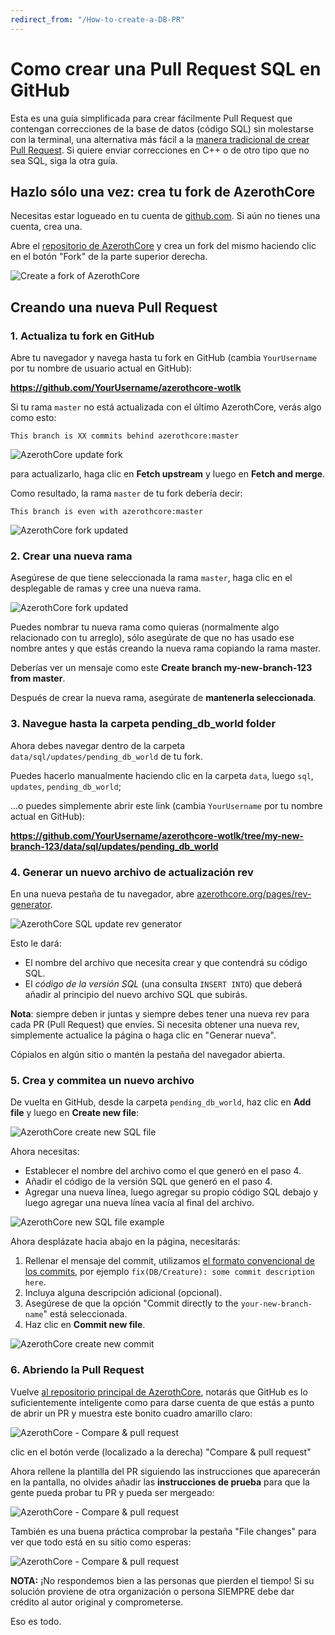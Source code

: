 ```yaml
---
redirect_from: "/How-to-create-a-DB-PR"
---
```


# Como crear una Pull Request SQL en GitHub

Esta es una guía simplificada para crear fácilmente Pull Request que contengan correcciones de la base de datos (código SQL) sin molestarse con la terminal, 
una alternativa más fácil a la [manera tradicional de crear Pull Request](https://www.azerothcore.org/wiki/how-to-create-a-pr).
Si quiere enviar correcciones en C++ o de otro tipo que no sea SQL, siga la otra guía.

## Hazlo sólo una vez: crea tu fork de AzerothCore

Necesitas estar logueado en tu cuenta de [github.com](https://github.com/). Si aún no tienes una cuenta, crea una.

Abre el [repositorio de AzerothCore](https://github.com/azerothcore/azerothcore-wotlk)
y crea un fork del mismo haciendo clic en el botón "Fork" de la parte superior derecha.

![Create a fork of AzerothCore](http://www.azerothcore.org/wiki/assets/images/pr-tutorial/1.png)

## Creando una nueva Pull Request

### 1. Actualiza tu fork en GitHub
Abre tu navegador y navega hasta tu fork en GitHub (cambia `YourUsername` por tu nombre de usuario actual en GitHub):

**https://github.com/YourUsername/azerothcore-wotlk**

Si tu rama `master` no está actualizada con el último AzerothCore, verás algo como esto:

`This branch is XX commits behind azerothcore:master`

![AzerothCore update fork](http://www.azerothcore.org/wiki/assets/images/pr-tutorial/update-fork-1.png)

para actualizarlo, haga clic en **Fetch upstream** y luego en **Fetch and merge**.

Como resultado, la rama `master` de tu fork debería decir:

`This branch is even with azerothcore:master`

![AzerothCore fork updated](http://www.azerothcore.org/wiki/assets/images/pr-tutorial/update-fork-2.png)

### 2. Crear una nueva rama

Asegúrese de que tiene seleccionada la rama `master`, haga clic en el desplegable de ramas y cree una nueva rama.

![AzerothCore fork updated](http://www.azerothcore.org/wiki/assets/images/pr-tutorial/web-create-new-branch.png)

Puedes nombrar tu nueva rama como quieras (normalmente algo relacionado con tu arreglo), 
sólo asegúrate de que no has usado ese nombre antes y que estás creando la nueva rama copiando la rama master.

Deberías ver un mensaje como este **Create branch my-new-branch-123 from master**.

Después de crear la nueva rama, asegúrate de **mantenerla seleccionada**.

### 3. Navegue hasta la carpeta pending_db_world folder

Ahora debes navegar dentro de la carpeta `data/sql/updates/pending_db_world` de tu fork.

Puedes hacerlo manualmente haciendo clic en la carpeta `data`, luego `sql`, `updates`, `pending_db_world`;

...o puedes simplemente abrir este link (cambia `YourUsername` por tu nombre actual en GitHub):

**https://github.com/YourUsername/azerothcore-wotlk/tree/my-new-branch-123/data/sql/updates/pending_db_world**

### 4. Generar un nuevo archivo de actualización rev

En una nueva pestaña de tu navegador, abre [azerothcore.org/pages/rev-generator](https://www.azerothcore.org/pages/rev-generator/).

![AzerothCore SQL update rev generator](http://www.azerothcore.org/wiki/assets/images/pr-tutorial/web-rev-generator.png)

Esto le dará:

- El nombre del archivo que necesita crear y que contendrá su código SQL.
- El *código de la versión SQL* (una consulta `INSERT INTO`) que deberá añadir al principio del nuevo archivo SQL que subirás.

**Nota**: siempre deben ir juntas y siempre debes tener una nueva rev para cada PR (Pull Request) que envíes.
Si necesita obtener una nueva rev, simplemente actualice la página o haga clic en "Generar nueva".

Cópialos en algún sitio o mantén la pestaña del navegador abierta.

### 5. Crea y commitea un nuevo archivo

De vuelta en GitHub, desde la carpeta `pending_db_world`, haz clic en **Add file** y luego en **Create new file**:

![AzerothCore create new SQL file](http://www.azerothcore.org/wiki/assets/images/pr-tutorial/web-create-new-file-1.png)

Ahora necesitas:

- Establecer el nombre del archivo como el que generó en el paso 4.
- Añadir el código de la versión SQL que generó en el paso 4.
- Agregar una nueva línea, luego agregar su propio código SQL debajo y luego agregar una nueva línea vacía al final del archivo.

![AzerothCore new SQL file example](http://www.azerothcore.org/wiki/assets/images/pr-tutorial/web-create-new-file-2.png)

Ahora desplázate hacia abajo en la página, necesitarás:

1. Rellenar el mensaje del commit, utilizamos [el formato convencional de los commits](https://www.conventionalcommits.org/),
  por ejemplo `fix(DB/Creature): some commit description here`.
2. Incluya alguna descripción adicional (opcional).
3. Asegúrese de que la opción "Commit directly to the `your-new-branch-name`" está seleccionada.
4. Haz clic en **Commit new file**.

![AzerothCore create new commit](http://www.azerothcore.org/wiki/assets/images/pr-tutorial/web-create-commit.png)

### 6. Abriendo la Pull Request

Vuelve [al repositorio principal de AzerothCore](https://github.com/azerothcore/azerothcore-wotlk),
notarás que GitHub es lo suficientemente inteligente como para darse cuenta de que estás a punto de abrir un PR
y muestra este bonito cuadro amarillo claro:

![AzerothCore - Compare & pull request](http://www.azerothcore.org/wiki/assets/images/pr-tutorial/11.png)

clic en el botón verde (localizado a la derecha) "Compare & pull request" 

Ahora rellene la plantilla del PR siguiendo las instrucciones que aparecerán en la pantalla,
no olvides añadir las **instrucciones de prueba** para que la gente pueda probar tu PR y pueda ser mergeado:

![AzerothCore - Compare & pull request](http://www.azerothcore.org/wiki/assets/images/pr-tutorial/12.png)

También es una buena práctica comprobar la pestaña "File changes" para ver que todo está en su sitio como esperas:

![AzerothCore - Compare & pull request](http://www.azerothcore.org/wiki/assets/images/pr-tutorial/13.png)

**NOTA:** ¡No respondemos bien a las personas que pierden el tiempo! Si su solución proviene de otra organización o persona 
SIEMPRE debe dar crédito al autor original y comprometerse.

Eso es todo.
